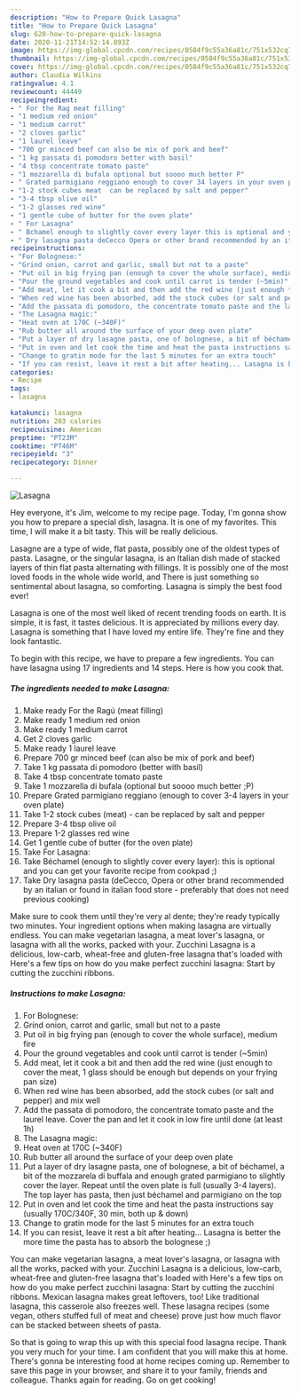 ```yaml
---
description: "How to Prepare Quick Lasagna"
title: "How to Prepare Quick Lasagna"
slug: 620-how-to-prepare-quick-lasagna
date: 2020-11-21T14:52:14.893Z
image: https://img-global.cpcdn.com/recipes/0584f9c55a36a81c/751x532cq70/lasagna-recipe-main-photo.jpg
thumbnail: https://img-global.cpcdn.com/recipes/0584f9c55a36a81c/751x532cq70/lasagna-recipe-main-photo.jpg
cover: https://img-global.cpcdn.com/recipes/0584f9c55a36a81c/751x532cq70/lasagna-recipe-main-photo.jpg
author: Claudia Wilkins
ratingvalue: 4.1
reviewcount: 44449
recipeingredient:
- " For the Rag meat filling"
- "1 medium red onion"
- "1 medium carrot"
- "2 cloves garlic"
- "1 laurel leave"
- "700 gr minced beef can also be mix of pork and beef"
- "1 kg passata di pomodoro better with basil"
- "4 tbsp concentrate tomato paste"
- "1 mozzarella di bufala optional but soooo much better P"
- " Grated parmigiano reggiano enough to cover 34 layers in your oven plate"
- "1-2 stock cubes meat  can be replaced by salt and pepper"
- "3-4 tbsp olive oil"
- "1-2 glasses red wine"
- "1 gentle cube of butter for the oven plate"
- " For Lasagna"
- " Bchamel enough to slightly cover every layer this is optional and you can get your favorite recipe from cookpad "
- " Dry lasagna pasta deCecco Opera or other brand recommended by an italian or found in italian food store  preferably that does not need previous cooking"
recipeinstructions:
- "For Bolognese:"
- "Grind onion, carrot and garlic, small but not to a paste"
- "Put oil in big frying pan (enough to cover the whole surface), medium fire"
- "Pour the ground vegetables and cook until carrot is tender (~5min)"
- "Add meat, let it cook a bit and then add the red wine (just enough to cover the meat, 1 glass should be enough but depends on your frying pan size)"
- "When red wine has been absorbed, add the stock cubes (or salt and pepper) and mix well"
- "Add the passata di pomodoro, the concentrate tomato paste and the laurel leave. Cover the pan and let it cook in low fire until done (at least 1h)"
- "The Lasagna magic:"
- "Heat oven at 170C (~340F)"
- "Rub butter all around the surface of your deep oven plate"
- "Put a layer of dry lasagne pasta, one of bolognese, a bit of béchamel, a bit of the mozzarela di buffala and enough grated parmigiano to slightly cover the layer. Repeat until the oven plate is full (usually 3-4 layers). The top layer has pasta, then just béchamel and parmigiano on the top"
- "Put in oven and let cook the time and heat the pasta instructions say (usually 170C/340F, 30 min, both up &amp; down)"
- "Change to gratin mode for the last 5 minutes for an extra touch"
- "If you can resist, leave it rest a bit after heating... Lasagna is better the more time the pasta has to absorb the bolognese ;)"
categories:
- Recipe
tags:
- lasagna

katakunci: lasagna 
nutrition: 203 calories
recipecuisine: American
preptime: "PT23M"
cooktime: "PT46M"
recipeyield: "3"
recipecategory: Dinner

---
```



![Lasagna](https://img-global.cpcdn.com/recipes/0584f9c55a36a81c/751x532cq70/lasagna-recipe-main-photo.jpg)

Hey everyone, it's Jim, welcome to my recipe page. Today, I'm gonna show you how to prepare a special dish, lasagna. It is one of my favorites. This time, I will make it a bit tasty. This will be really delicious.

Lasagne are a type of wide, flat pasta, possibly one of the oldest types of pasta. Lasagne, or the singular lasagna, is an Italian dish made of stacked layers of thin flat pasta alternating with fillings. It is possibly one of the most loved foods in the whole wide world, and There is just something so sentimental about lasagna, so comforting. Lasagna is simply the best food ever!

Lasagna is one of the most well liked of recent trending foods on earth. It is simple, it is fast, it tastes delicious. It is appreciated by millions every day. Lasagna is something that I have loved my entire life. They're fine and they look fantastic.


To begin with this recipe, we have to prepare a few ingredients. You can have lasagna using 17 ingredients and 14 steps. Here is how you cook that.

<!--inarticleads1-->

##### The ingredients needed to make Lasagna:

1. Make ready  For the Ragú (meat filling)
1. Make ready 1 medium red onion
1. Make ready 1 medium carrot
1. Get 2 cloves garlic
1. Make ready 1 laurel leave
1. Prepare 700 gr minced beef (can also be mix of pork and beef)
1. Take 1 kg passata di pomodoro (better with basil)
1. Take 4 tbsp concentrate tomato paste
1. Take 1 mozzarella di bufala (optional but soooo much better ;P)
1. Prepare  Grated parmigiano reggiano (enough to cover 3-4 layers in your oven plate)
1. Take 1-2 stock cubes (meat) - can be replaced by salt and pepper
1. Prepare 3-4 tbsp olive oil
1. Prepare 1-2 glasses red wine
1. Get 1 gentle cube of butter (for the oven plate)
1. Take  For Lasagna:
1. Take  Béchamel (enough to slightly cover every layer): this is optional and you can get your favorite recipe from cookpad ;)
1. Take  Dry lasagna pasta (deCecco, Opera or other brand recommended by an italian or found in italian food store - preferably that does not need previous cooking)


Make sure to cook them until they&#39;re very al dente; they&#39;re ready typically two minutes. Your ingredient options when making lasagna are virtually endless. You can make vegetarian lasagna, a meat lover&#39;s lasagna, or lasagna with all the works, packed with your. Zucchini Lasagna is a delicious, low-carb, wheat-free and gluten-free lasagna that&#39;s loaded with Here&#39;s a few tips on how do you make perfect zucchini lasagna: Start by cutting the zucchini ribbons. 

<!--inarticleads2-->

##### Instructions to make Lasagna:

1. For Bolognese:
1. Grind onion, carrot and garlic, small but not to a paste
1. Put oil in big frying pan (enough to cover the whole surface), medium fire
1. Pour the ground vegetables and cook until carrot is tender (~5min)
1. Add meat, let it cook a bit and then add the red wine (just enough to cover the meat, 1 glass should be enough but depends on your frying pan size)
1. When red wine has been absorbed, add the stock cubes (or salt and pepper) and mix well
1. Add the passata di pomodoro, the concentrate tomato paste and the laurel leave. Cover the pan and let it cook in low fire until done (at least 1h)
1. The Lasagna magic:
1. Heat oven at 170C (~340F)
1. Rub butter all around the surface of your deep oven plate
1. Put a layer of dry lasagne pasta, one of bolognese, a bit of béchamel, a bit of the mozzarela di buffala and enough grated parmigiano to slightly cover the layer. Repeat until the oven plate is full (usually 3-4 layers). The top layer has pasta, then just béchamel and parmigiano on the top
1. Put in oven and let cook the time and heat the pasta instructions say (usually 170C/340F, 30 min, both up &amp; down)
1. Change to gratin mode for the last 5 minutes for an extra touch
1. If you can resist, leave it rest a bit after heating... Lasagna is better the more time the pasta has to absorb the bolognese ;)


You can make vegetarian lasagna, a meat lover&#39;s lasagna, or lasagna with all the works, packed with your. Zucchini Lasagna is a delicious, low-carb, wheat-free and gluten-free lasagna that&#39;s loaded with Here&#39;s a few tips on how do you make perfect zucchini lasagna: Start by cutting the zucchini ribbons. Mexican lasagna makes great leftovers, too! Like traditional lasagna, this casserole also freezes well. These lasagna recipes (some vegan, others stuffed full of meat and cheese) prove just how much flavor can be stacked between sheets of pasta. 

So that is going to wrap this up with this special food lasagna recipe. Thank you very much for your time. I am confident that you will make this at home. There's gonna be interesting food at home recipes coming up. Remember to save this page in your browser, and share it to your family, friends and colleague. Thanks again for reading. Go on get cooking!
